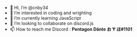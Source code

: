 - 👋 Hi, I’m @cnby34
- 👀 I’m interested in coding and wrighting
- 🌱 I’m currently learning JavaScript
- 💞️ I’m looking to collaborate on discord.js
- 📫 How to reach me Discord : **Pentagon Dânte お Ɏ ほ#1101**

<!---
cnby34/cnby34 is a ✨ special ✨ repository because its `README.md` (this file) appears on your GitHub profile.
You can click the Preview link to take a look at your changes.
--->
